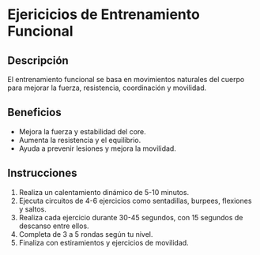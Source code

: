 # Ejericicios de Entrenamiento Funcional 

## Descripción

El entrenamiento funcional se basa en movimientos naturales del cuerpo para mejorar la fuerza, resistencia, coordinación y movilidad.

## Beneficios

- Mejora la fuerza y estabilidad del core.
- Aumenta la resistencia y el equilibrio.
- Ayuda a prevenir lesiones y mejora la movilidad.

## Instrucciones

1. Realiza un calentamiento dinámico de 5-10 minutos.
2. Ejecuta circuitos de 4-6 ejercicios como sentadillas, burpees, flexiones y saltos.
3. Realiza cada ejercicio durante 30-45 segundos, con 15 segundos de descanso entre ellos.
4. Completa de 3 a 5 rondas según tu nivel.
5. Finaliza con estiramientos y ejercicios de movilidad.

